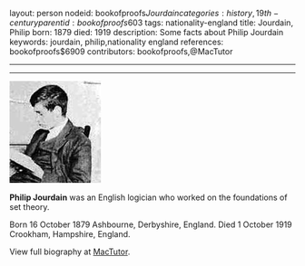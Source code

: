 layout: person
nodeid: bookofproofs$Jourdain
categories: history,19th-century
parentid: bookofproofs$603
tags: nationality-england
title: Jourdain, Philip
born: 1879
died: 1919
description: Some facts about Philip Jourdain
keywords: jourdain, philip,nationality england
references: bookofproofs$6909
contributors: bookofproofs,@MacTutor

---


---

![Jourdain.jpg](https://github.com/bookofproofs/bookofproofs.github.io/blob/main/_sources/_assets/images/portraits/Jourdain.jpg?raw=true)

**Philip Jourdain**  was an English logician who worked on the foundations of set theory.

Born 16 October 1879 Ashbourne, Derbyshire, England. Died 1 October 1919 Crookham, Hampshire, England.


View full biography at [MacTutor](https://mathshistory.st-andrews.ac.uk/Biographies/Jourdain/).